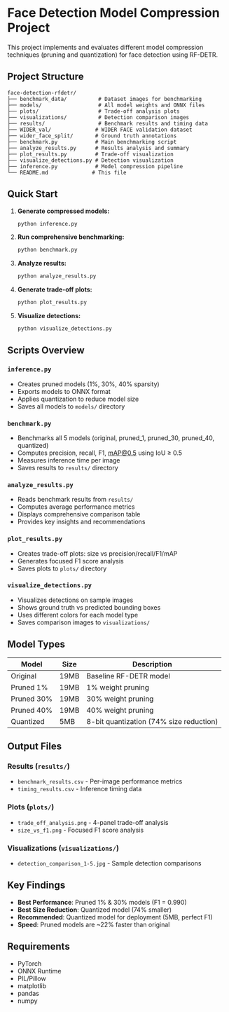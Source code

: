 # Face Detection Model Compression Project

This project implements and evaluates different model compression techniques (pruning and quantization) for face detection using RF-DETR.

## Project Structure

```
face-detection-rfdetr/
├── benchmark_data/          # Dataset images for benchmarking
├── models/                  # All model weights and ONNX files
├── plots/                   # Trade-off analysis plots
├── visualizations/          # Detection comparison images
├── results/                 # Benchmark results and timing data
├── WIDER_val/              # WIDER FACE validation dataset
├── wider_face_split/       # Ground truth annotations
├── benchmark.py            # Main benchmarking script
├── analyze_results.py      # Results analysis and summary
├── plot_results.py         # Trade-off visualization
├── visualize_detections.py # Detection visualization
├── inference.py            # Model compression pipeline
└── README.md              # This file
```

## Quick Start

1. **Generate compressed models:**
   ```bash
   python inference.py
   ```

2. **Run comprehensive benchmarking:**
   ```bash
   python benchmark.py
   ```

3. **Analyze results:**
   ```bash
   python analyze_results.py
   ```

4. **Generate trade-off plots:**
   ```bash
   python plot_results.py
   ```

5. **Visualize detections:**
   ```bash
   python visualize_detections.py
   ```

## Scripts Overview

### `inference.py`
- Creates pruned models (1%, 30%, 40% sparsity)
- Exports models to ONNX format
- Applies quantization to reduce model size
- Saves all models to `models/` directory

### `benchmark.py`
- Benchmarks all 5 models (original, pruned_1, pruned_30, pruned_40, quantized)
- Computes precision, recall, F1, mAP@0.5 using IoU ≥ 0.5
- Measures inference time per image
- Saves results to `results/` directory

### `analyze_results.py`
- Reads benchmark results from `results/`
- Computes average performance metrics
- Displays comprehensive comparison table
- Provides key insights and recommendations

### `plot_results.py`
- Creates trade-off plots: size vs precision/recall/F1/mAP
- Generates focused F1 score analysis
- Saves plots to `plots/` directory

### `visualize_detections.py`
- Visualizes detections on sample images
- Shows ground truth vs predicted bounding boxes
- Uses different colors for each model type
- Saves comparison images to `visualizations/`

## Model Types

| Model | Size | Description |
|-------|------|-------------|
| Original | 19MB | Baseline RF-DETR model |
| Pruned 1% | 19MB | 1% weight pruning |
| Pruned 30% | 19MB | 30% weight pruning |
| Pruned 40% | 19MB | 40% weight pruning |
| Quantized | 5MB | 8-bit quantization (74% size reduction) |

## Output Files

### Results (`results/`)
- `benchmark_results.csv` - Per-image performance metrics
- `timing_results.csv` - Inference timing data

### Plots (`plots/`)
- `trade_off_analysis.png` - 4-panel trade-off analysis
- `size_vs_f1.png` - Focused F1 score analysis

### Visualizations (`visualizations/`)
- `detection_comparison_1-5.jpg` - Sample detection comparisons

## Key Findings

- **Best Performance**: Pruned 1% & 30% models (F1 = 0.990)
- **Best Size Reduction**: Quantized model (74% smaller)
- **Recommended**: Quantized model for deployment (5MB, perfect F1)
- **Speed**: Pruned models are ~22% faster than original

## Requirements

- PyTorch
- ONNX Runtime
- PIL/Pillow
- matplotlib
- pandas
- numpy
